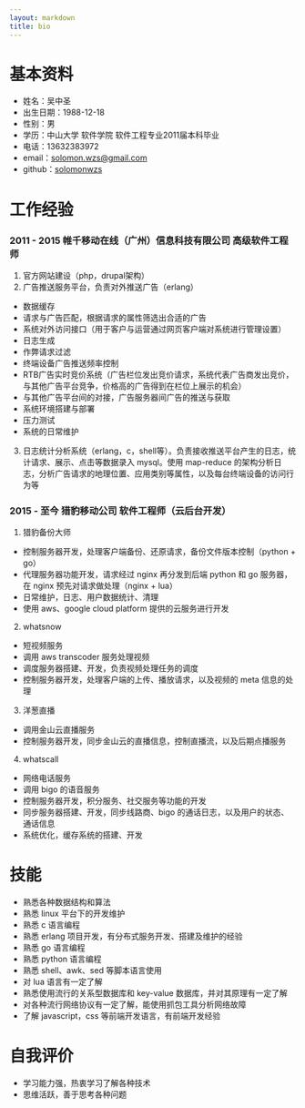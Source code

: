 ```yaml
---
layout: markdown
title: bio
---
```


# 基本资料

* 姓名：吴中圣
* 出生日期：1988-12-18
* 性别：男
* 学历：中山大学 软件学院 软件工程专业2011届本科毕业
* 电话：13632383972
* email：solomon.wzs@gmail.com
* github：[solomonwzs](https://github.com/solomonwzs)

# 工作经验

### 2011 - 2015  帷千移动在线（广州）信息科技有限公司  高级软件工程师

1. 官方网站建设（php，drupal架构）
2. 广告推送服务平台，负责对外推送广告（erlang）
  - 数据缓存
  - 请求与广告匹配，根据请求的属性筛选出合适的广告
  - 系统对外访问接口（用于客户与运营通过网页客户端对系统进行管理设置）
  - 日志生成
  - 作弊请求过滤
  - 终端设备广告推送频率控制
  - RTB广告实时竞价系统（广告栏位发出竞价请求，系统代表广告商发出竞价，与其他广告平台竞争，价格高的广告得到在栏位上展示的机会）
  - 与其他广告平台间的对接，广告服务器间广告的推送与获取
  - 系统环境搭建与部署
  - 压力测试
  - 系统的日常维护
3. 日志统计分析系统（erlang，c，shell等）。负责接收推送平台产生的日志，统计请求、展示、点击等数据录入 mysql。使用 map-reduce 的架构分析日志，分析广告请求的地理位置、应用类别等属性，以及每台终端设备的访问行为等

### 2015 - 至今 猎豹移动公司 软件工程师（云后台开发）

1. 猎豹备份大师
  - 控制服务器开发，处理客户端备份、还原请求，备份文件版本控制（python + go）
  - 代理服务器功能开发，请求经过 nginx 再分发到后端 python 和 go 服务器，在 nginx 预先对请求做处理（nginx + lua）
  - 日常维护，日志、用户数据统计、清理
  - 使用 aws、google cloud platform 提供的云服务进行开发
2. whatsnow
  - 短视频服务
  - 调用 aws transcoder 服务处理视频
  - 调度服务器搭建、开发，负责视频处理任务的调度
  - 控制服务器开发，处理客户端的上传、播放请求，以及视频的 meta 信息的处理
3. 洋葱直播
  - 调用金山云直播服务
  - 控制服务器开发，同步金山云的直播信息，控制直播流，以及后期点播服务
4. whatscall
  - 网络电话服务
  - 调用 bigo 的语音服务
  - 控制服务器开发，积分服务、社交服务等功能的开发
  - 同步服务器搭建、开发，同步线路商、bigo 的通话日志，以及用户的状态、通话信息
  - 系统优化，缓存系统的搭建、开发

# 技能
* 熟悉各种数据结构和算法
* 熟悉 linux 平台下的开发维护
* 熟悉 c 语言编程
* 熟悉 erlang 项目开发，有分布式服务开发、搭建及维护的经验
* 熟悉 go 语言编程
* 熟悉 python 语言编程
* 熟悉 shell、awk、sed 等脚本语言使用
* 对 lua 语言有一定了解
* 熟悉使用流行的关系型数据库和 key-value 数据库，并对其原理有一定了解
* 对各种流行网络协议有一定了解，能使用抓包工具分析网络故障
* 了解 javascript，css 等前端开发语言，有前端开发经验


# 自我评价
* 学习能力强，热衷学习了解各种技术
* 思维活跃，善于思考各种问题
